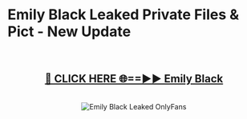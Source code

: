 # Emily Black Leaked Private Files & Pict - New Update
<br>
<div align="center">
<h2><a href="https://mediafilles.blogspot.com/?title=Emily_Black" rel="nofollow">🔴 CLICK HERE 🌐==►► Emily Black</a></h2>
<br>
<a href="https://mediafilles.blogspot.com/?title=Emily_Black" rel="nofollow" data-target="animated-image.originalLink"><img src="https://i.ibb.co.com/WyWwxjT/player-gif2.gif" alt="Emily Black Leaked OnlyFans" style="max-width: 100%; display: inline-block;" data-target="animated-image.originalImage"></a>
</div>
<br>